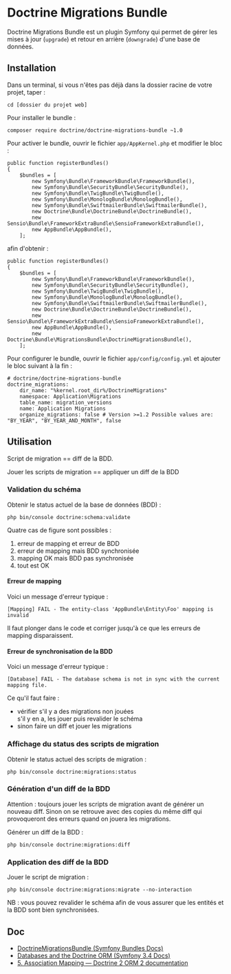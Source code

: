 # Doctrine Migrations Bundle

Doctrine Migrations Bundle est un plugin Symfony qui permet de gérer les mises à jour (`upgrade`) et retour en arrière (`downgrade`) d'une base de données.

## Installation

Dans un terminal, si vous n'êtes pas déjà dans la dossier racine de votre projet, taper :

    cd [dossier du projet web]

Pour installer le bundle :

    composer require doctrine/doctrine-migrations-bundle ~1.0

Pour activer le bundle, ouvrir le fichier `app/AppKernel.php` et modifier le bloc :

    public function registerBundles()
    {
        $bundles = [
            new Symfony\Bundle\FrameworkBundle\FrameworkBundle(),
            new Symfony\Bundle\SecurityBundle\SecurityBundle(),
            new Symfony\Bundle\TwigBundle\TwigBundle(),
            new Symfony\Bundle\MonologBundle\MonologBundle(),
            new Symfony\Bundle\SwiftmailerBundle\SwiftmailerBundle(),
            new Doctrine\Bundle\DoctrineBundle\DoctrineBundle(),
            new Sensio\Bundle\FrameworkExtraBundle\SensioFrameworkExtraBundle(),
            new AppBundle\AppBundle(),
        ];

afin d'obtenir :

    public function registerBundles()
    {
        $bundles = [
            new Symfony\Bundle\FrameworkBundle\FrameworkBundle(),
            new Symfony\Bundle\SecurityBundle\SecurityBundle(),
            new Symfony\Bundle\TwigBundle\TwigBundle(),
            new Symfony\Bundle\MonologBundle\MonologBundle(),
            new Symfony\Bundle\SwiftmailerBundle\SwiftmailerBundle(),
            new Doctrine\Bundle\DoctrineBundle\DoctrineBundle(),
            new Sensio\Bundle\FrameworkExtraBundle\SensioFrameworkExtraBundle(),
            new AppBundle\AppBundle(),
            new Doctrine\Bundle\MigrationsBundle\DoctrineMigrationsBundle(),
        ];

Pour configurer le bundle, ouvrir le fichier `app/config/config.yml` et ajouter le bloc suivant à la fin :

    # doctrine/doctrine-migrations-bundle
    doctrine_migrations:
        dir_name: "%kernel.root_dir%/DoctrineMigrations"
        namespace: Application\Migrations
        table_name: migration_versions
        name: Application Migrations
        organize_migrations: false # Version >=1.2 Possible values are: "BY_YEAR", "BY_YEAR_AND_MONTH", false

## Utilisation

Script de migration == diff de la BDD.

Jouer les scripts de migration == appliquer un diff de la BDD

### Validation du schéma

Obtenir le status actuel de la base de données (BDD) :

	php bin/console doctrine:schema:validate

Quatre cas de figure sont possibles :

1. erreur de mapping et erreur de BDD
2. erreur de mapping mais BDD synchronisée
3. mapping OK mais BDD pas synchronisée
4. tout est OK

#### Erreur de mapping

Voici un message d'erreur typique :

    [Mapping] FAIL - The entity-class 'AppBundle\Entity\Foo' mapping is invalid

Il faut plonger dans le code et corriger jusqu'à ce que les erreurs de mapping disparaissent.

#### Erreur de synchronisation de la BDD

Voici un message d'erreur typique :

    [Database] FAIL - The database schema is not in sync with the current mapping file.

Ce qu'il faut faire :

- vérifier s'il y a des migrations non jouées  
  s'il y en a, les jouer puis revalider le schéma  
- sinon faire un diff et jouer les migrations

### Affichage du status des scripts de migration

Obtenir le status actuel des scripts de migration :

	php bin/console doctrine:migrations:status

### Génération d'un diff de la BDD

Attention : toujours jouer les scripts de migration avant de générer un nouveau diff.
Sinon on se retrouve avec des copies du même diff qui provoqueront des erreurs quand on jouera les migrations.

Générer un diff de la BDD :

	php bin/console doctrine:migrations:diff

### Application des diff de la BDD

Jouer le script de migration :

	php bin/console doctrine:migrations:migrate --no-interaction

NB : vous pouvez revalider le schéma afin de vous assurer que les entités et la BDD sont bien synchronisées.

## Doc

- [DoctrineMigrationsBundle (Symfony Bundles Docs)](http://symfony.com/doc/current/bundles/DoctrineMigrationsBundle/index.html)
- [Databases and the Doctrine ORM (Symfony 3.4 Docs)](https://symfony.com/doc/3.4/doctrine.html)
- [5. Association Mapping — Doctrine 2 ORM 2 documentation](http://docs.doctrine-project.org/projects/doctrine-orm/en/latest/reference/association-mapping.html)
